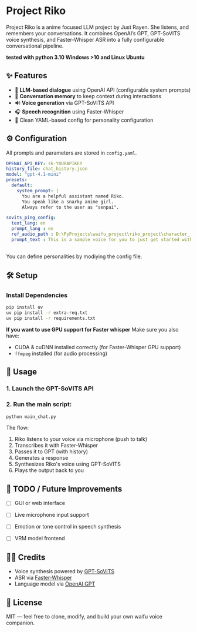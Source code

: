 # Project Riko

Project Riko is a anime focused LLM project by Just Rayen. She listens, and remembers your conversations. It combines OpenAI’s GPT, GPT-SoVITS voice synthesis, and Faster-Whisper ASR into a fully configurable conversational pipeline.

**tested with python 3.10 Windows >10 and Linux Ubuntu**
## ✨ Features

- 💬 **LLM-based dialogue** using OpenAI API (configurable system prompts)
- 🧠 **Conversation memory** to keep context during interactions
- 🔊 **Voice generation** via GPT-SoVITS API
- 🎧 **Speech recognition** using Faster-Whisper
- 📁 Clean YAML-based config for personality configuration


## ⚙️ Configuration

All prompts and parameters are stored in `config.yaml`.

```yaml
OPENAI_API_KEY: sk-YOURAPIKEY
history_file: chat_history.json
model: "gpt-4.1-mini"
presets:
  default:
    system_prompt: |
      You are a helpful assistant named Riko.
      You speak like a snarky anime girl.
      Always refer to the user as "senpai".

sovits_ping_config:
  text_lang: en
  prompt_lang : en
  ref_audio_path : D:\PyProjects\waifu_project\riko_project\character_files\main_sample.wav
  prompt_text : This is a sample voice for you to just get started with because it sounds kind of cute but just make sure this doesn't have long silences.
  
````

You can define personalities by modiying the config file.


## 🛠️ Setup

### Install Dependencies

```bash
pip install uv 
uv pip install -r extra-req.txt
uv pip install -r requirements.txt
```

**If you want to use GPU support for Faster whisper** Make sure you also have:

* CUDA & cuDNN installed correctly (for Faster-Whisper GPU support)
* `ffmpeg` installed (for audio processing)


## 🧪 Usage

### 1. Launch the GPT-SoVITS API 

### 2. Run the main script:


```bash
python main_chat.py
```

The flow:

1. Riko listens to your voice via microphone (push to talk)
2. Transcribes it with Faster-Whisper
3. Passes it to GPT (with history)
4. Generates a response
5. Synthesizes Riko's voice using GPT-SoVITS
6. Plays the output back to you


## 📌 TODO / Future Improvements

* [ ] GUI or web interface
* [ ] Live microphone input support
* [ ] Emotion or tone control in speech synthesis
* [ ] VRM model frontend


## 🧑‍🎤 Credits

* Voice synthesis powered by [GPT-SoVITS](https://github.com/RVC-Boss/GPT-SoVITS)
* ASR via [Faster-Whisper](https://github.com/SYSTRAN/faster-whisper)
* Language model via [OpenAI GPT](https://platform.openai.com)


## 📜 License

MIT — feel free to clone, modify, and build your own waifu voice companion.



